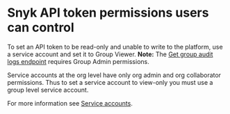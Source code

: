 # Snyk API token permissions users can control

To set an API token to be read-only and unable to write to the platform, use a service account and set it to Group Viewer. **Note:** The [Get group audit logs endpoint](https://snyk.docs.apiary.io/#reference/audit-logs/group-level-audit-logs/get-group-level-audit-logs) requires Group Admin permissions.

Service accounts at the org level have only org admin and org collaborator permissions. Thus to set a service account to view-only you must use a group level service account.

For more information see [Service accounts](../../features/user-and-group-management/structure-account-for-high-application-performance/service-accounts.md).
